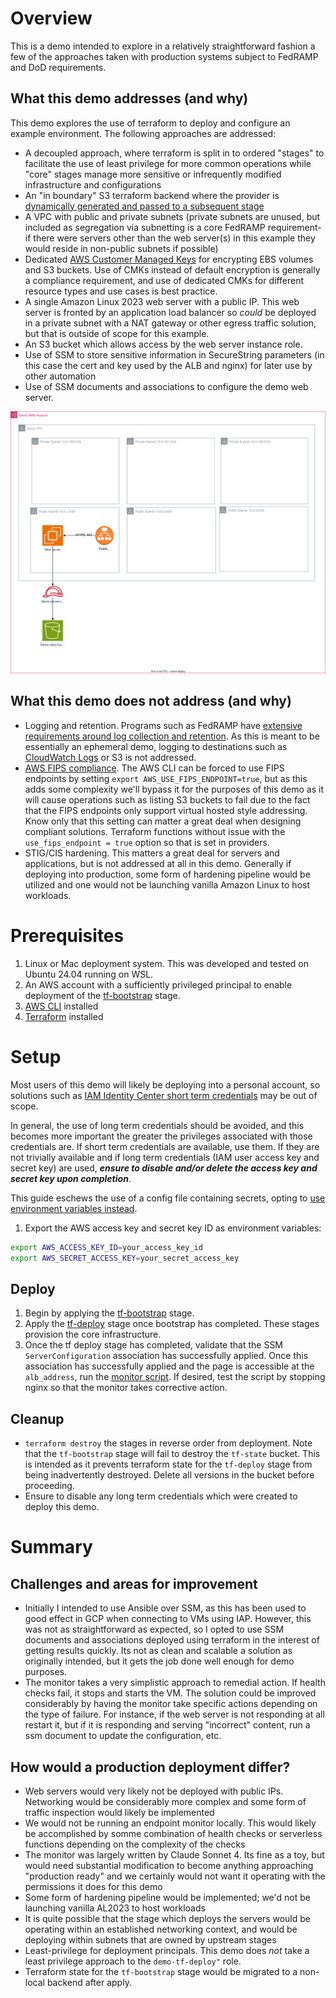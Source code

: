 # Overview
This is a demo intended to explore in a relatively straightforward fashion a few of the approaches taken with production systems subject to FedRAMP and DoD requirements.

## What this demo addresses (and why)

This demo explores the use of terraform to deploy and configure an example environment. The following approaches are addressed:

- A decoupled approach, where terraform is split in to ordered "stages" to facilitate the use of least privilege for more common operations while "core" stages manage more sensitive or infrequently modified infrastructure and configurations
- An "in boundary" S3 terraform backend where the provider is [dynamically generated and passed to a subsequent stage](./tf-bootstrap/outputs.tf)
- A VPC with public and private subnets (private subnets are unused, but included as segregation via subnetting is a core FedRAMP requirement- if there were servers other than the web server(s) in this example they would reside in non-public subnets if possible)
- Dedicated [AWS Customer Managed Keys](https://docs.aws.amazon.com/kms/latest/developerguide/concepts.html) for encrypting EBS volumes and S3 buckets. Use of CMKs instead of default encryption is generally a compliance requirement, and use of dedicated CMKs for different resource types and use cases is best practice.
- A single Amazon Linux 2023 web server with a public IP. This web server is fronted by an application load balancer so _could_ be deployed in a private subnet with a NAT gateway or other egress traffic solution, but that is outside of scope for this example.
- An S3 bucket which allows access by the web server instance role.
- Use of SSM to store sensitive information in SecureString parameters (in this case the cert and key used by the ALB and nginx) for later use by other automation
- Use of SSM documents and associations to configure the demo web server.

![demo architecture](./demo-architecture.svg)

## What this demo does not address (and why)
- Logging and retention. Programs such as FedRAMP have [extensive requirements around log collection and retention](https://www.whitehouse.gov/wp-content/uploads/2021/08/M-21-31-Improving-the-Federal-Governments-Investigative-and-Remediation-Capabilities-Related-to-Cybersecurity-Incidents.pdf). As this is meant to be essentially an ephemeral demo, logging to destinations such as [CloudWatch Logs](https://docs.aws.amazon.com/AmazonCloudWatch/latest/logs/WhatIsCloudWatchLogs.html) or S3 is not addressed. 
- [AWS FIPS compliance](https://aws.amazon.com/compliance/fips/). The AWS CLI can be forced to use FIPS endpoints by setting `export AWS_USE_FIPS_ENDPOINT=true`, but as this adds some complexity we'll bypass it for the purposes of this demo as it will cause operations such as listing S3 buckets to fail due to the fact that the FIPS endpoints only support virtual hosted style addressing. Know only that this setting can matter a great deal when designing compliant solutions. Terraform functions without issue with the `use_fips_endpoint = true` option so that is set in providers.
- STIG/CIS hardening. This matters a great deal for servers and applications, but is not addressed at all in this demo. Generally if deploying into production, some form of hardening pipeline would be utilized and one would not be launching vanilla Amazon Linux to host workloads.

# Prerequisites
1. Linux or Mac deployment system. This was developed and tested on Ubuntu 24.04 running on WSL.
2. An AWS account with a sufficiently privileged principal to enable deployment of the [tf-bootstrap](./tf-bootstrap/README.md) stage.
3. [AWS CLI](https://aws.amazon.com/cli/) installed
4. [Terraform](https://developer.hashicorp.com/terraform) installed

# Setup
Most users of this demo will likely be deploying into a personal account, so solutions such as [IAM Identity Center short term credentials](https://docs.aws.amazon.com/cli/latest/userguide/cli-configure-sso.html) may be out of scope.

In general, the use of long term credentials should be avoided, and this becomes more important the greater the privileges associated with those credentials are. If short term credentials are available, use them. If they are not trivially available and if long term credentials (IAM user access key and secret key) are used, ***ensure to disable and/or delete the access key and secret key upon completion***.

This guide eschews the use of a config file containing secrets, opting to [use environment variables instead](https://docs.aws.amazon.com/cli/latest/userguide/cli-configure-envvars.html).

1. Export the AWS access key and secret key ID as environment variables:
```bash
export AWS_ACCESS_KEY_ID=your_access_key_id
export AWS_SECRET_ACCESS_KEY=your_secret_access_key
```

## Deploy
1. Begin by applying the [tf-bootstrap](./tf-bootstrap/README.md) stage. 
2. Apply the [tf-deploy](./tf-deploy/README.md) stage once bootstrap has completed. These stages provision the core infrastructure. 
3. Once the tf deploy stage has completed, validate that the SSM `ServerConfiguration` association has successfully applied. Once this association has successfully applied and the page is accessible at the `alb_address`, run the [monitor script](./monitor/README.md). If desired, test the script by stopping nginx so that the monitor takes corrective action.

## Cleanup
- `terraform destroy` the stages in reverse order from deployment. Note that the `tf-bootstrap` stage will fail to destroy the `tf-state` bucket. This is intended as it prevents terraform state for the `tf-deploy` stage from being inadvertently destroyed. Delete all versions in the bucket before proceeding.
- Ensure to disable any long term credentials which were created to deploy this demo.

# Summary

## Challenges and areas for improvement
- Initially I intended to use Ansible over SSM, as this has been used to good effect in GCP when connecting to VMs using IAP. However, this was not as straightforward as expected, so I opted to use SSM documents and associations deployed using terraform in the interest of getting results quickly. Its not as clean and scalable a solution as originally intended, but it gets the job done well enough for demo purposes.
- The monitor takes a very simplistic approach to remedial action. If health checks fail, it stops and starts the VM. The solution could be improved considerably by having the monitor take specific actions depending on the type of failure. For instance, if the web server is not responding at all restart it, but if it is responding and serving "incorrect" content, run a ssm document to update the configuration, etc.

## How would a production deployment differ?
- Web servers would very likely not be deployed with public IPs. Networking would be considerably more complex and some form of traffic inspection would likely be implemented
- We would not be running an endpoint monitor locally. This would likely be accomplished by somme combination of health checks or serverless functions depending on the complexity of the checks
- The monitor was largely written by Claude Sonnet 4. Its fine as a toy, but would need substantial modification to become anything approaching "production ready" and we certainly would not want it operating with the permissions it does for this demo
- Some form of hardening pipeline would be implemented; we'd not be launching vanilla AL2023 to host workloads
- It is quite possible that the stage which deploys the servers would be operating within an established networking context, and would be deploying within subnets that are owned by upstream stages
- Least-privilege for deployment principals. This demo does _not_ take a least privilege approach to the `demo-tf-deploy"` role.
- Terraform state for the `tf-bootstrap` stage would be migrated to a non-local backend after apply. 